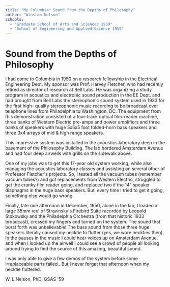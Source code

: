 ```yaml
---
title: "My Columbia: Sound from the Depths of Philosophy"
author: "Winston Nelson"
schools:
  - "Graduate School of Arts and Sciences 1959"
  - "School of Engineering and Applied Science 1959"
---
```


# Sound from the Depths of Philosophy

I had come to Columbia in 1950 on a research fellowship in the Electrical Engineering Dept. My sponsor was Prof. Harvey Fletcher, who had recently retired as director of research at Bell Labs. He was organizing a study program in acoustics and electronic sound production in the EE Dept. and had brought from Bell Labs the stereophonic sound system used in 1933 for the first high- quality stereophonic music recording to be broadcast over telephone lines from Philadelphia to Washington, DC. The equipment from this demonstration consisted of a four-track optical film-reader machine, three banks of Western Electric pre-amps and power amplifiers and three banks of speakers with huge 5x5x5 foot folded-horn bass speakers and three 3x4 arrays of mid & high range speakers.

This impressive system was installed in the acoustics laboratory deep in the basement of the Philosophy Building. The lab bordered Amsterdam Avenue and had four deep airwells with grills on the sidewalk above.

One of my jobs was to get this 17-year old system working, while also managing the acoustics laboratory classes and assisting on several other of Professor Fletcher's projects. So, I tested all the vacuum tubes (remember vacuum tubes?) and got replacements from Western Electric, struggled to get the cranky film reader going, and replaced two if the 14" speaker diaphagms in the huge bass speakers. But, every time I tried to get it going, something else would go wrong.

Finally, late one afternoon in December, 1950, alone in the lab, I loaded a large 35mm reel of Stravinsky's Firebird Suite recorded by Leopold Stokowsky and the Philadelphia Orchestra (from that historic 1933 broadcast), crossed my fingers and turned on the system. The sound that burst forth was unbelievable! The bass sound from those three huge speakers literally caused my necktie to flutter (yes, we wore neckties then). In the pauses in the music I could hear voices up on Amsterdam Avenue, and when I looked up the airwell I could see a crowd of people all looking around trying to find the source of this amazing, beautiful sound.

I was only able to give a few  demos of the system before some irreplaceable parts failed...But I never forget that afternoon when my necktie fluttered.

W. L Nelson,  PhD, GSAS '59
